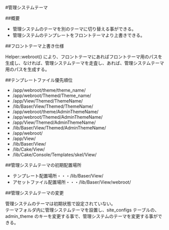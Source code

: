 #管理システムテーマ

##概要

* 管理システムのテーマを別のテーマに切り替える事ができる。
* 管理システムのテンプレートをフロントテーマより上書きできる。


##フロントテーマ上書き仕様

Helper::webroot() により、フロントテーマにあればフロントテーマ用のパスを生成し、なければ、管理システムテーマを走査し、あれば、管理システムテーマ用のパスを生成する。


##テンプレートファイル優先順位

* /app/webroot/theme/theme_name/
* /app/webroot/Themed/Theme_name/
* /app/View/Themed/ThemeName/
* /lib/Baser/View/Themed/ThemeName/
* /app/webroot/theme/AdminThemeName/
* /app/webroot/Themed/AdminThemeName/
* /app/View/Themed/AdminThemeName/
* /lib/Baser/View/Themed/AdminThemeName/
* /app/webroot/
* /app/View/
* /lib/Baser/View/
* /lib/Cake/View/
* /lib/Cake/Console/Templates/skel/View/


##管理システムテーマの初期配置場所

* テンプレート配置場所・・・/lib/Baser/View/
* アセットファイル配置場所・・・/lib/Baser/View/webroot/


##管理システムテーマの変更

管理システムのテーマは初期状態で設定されていない。  
テーマフォルダ内に管理システムテーマを設置し、site_configs テーブルの、admin_theme のキーを変更する事で、管理システムのテーマを変更する事ができる。

